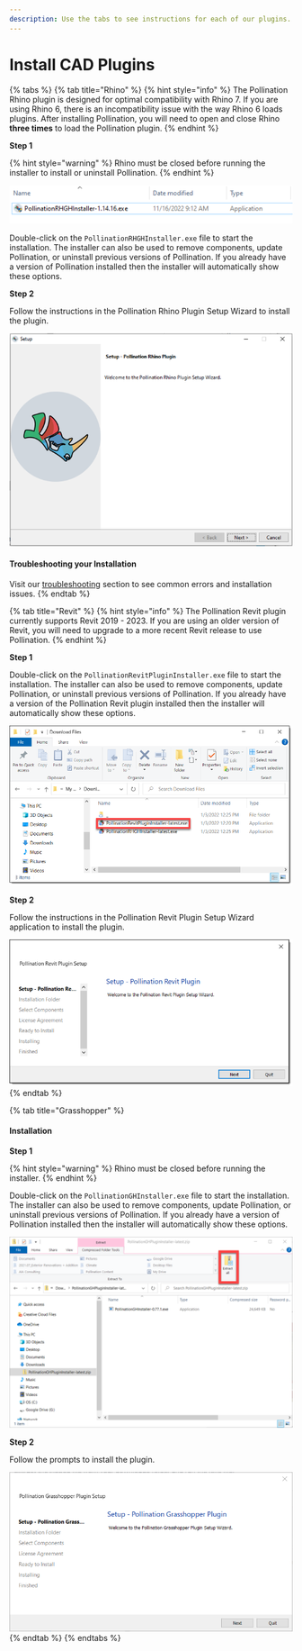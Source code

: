 ```yaml
---
description: Use the tabs to see instructions for each of our plugins.
---
```


# Install CAD Plugins

{% tabs %}
{% tab title="Rhino" %}
{% hint style="info" %}
The Pollination Rhino plugin is designed for optimal compatibility with Rhino 7. If you are using Rhino 6, there is an incompatibility issue with the way Rhino 6 loads plugins. After installing Pollination, you will need to open and close Rhino **three times** to load the Pollination plugin.
{% endhint %}

**Step 1**

{% hint style="warning" %}
Rhino must be closed before running the installer to install or uninstall Pollination.
{% endhint %}

![](<../.gitbook/assets/image (150) (1) (1) (1).png>)

Double-click on the `PollinationRHGHInstaller.exe` file to start the installation. The installer can also be used to remove components, update Pollination, or uninstall previous versions of Pollination. If you already have a version of Pollination installed then the installer will automatically show these options.



**Step 2**

Follow the instructions in the Pollination Rhino Plugin Setup Wizard to install the plugin.

![](<../.gitbook/assets/image (149) (1) (1) (1).png>)

#### Troubleshooting your Installation

Visit our [troubleshooting](troubleshooting/ "mention") section to see common errors and installation issues.
{% endtab %}

{% tab title="Revit" %}
{% hint style="info" %}
The Pollination Revit plugin currently supports Revit 2019 - 2023. If you are using an older version of Revit, you will need to upgrade to a more recent Revit release to use Pollination.
{% endhint %}

**Step 1**

Double-click on the `PollinationRevitPluginInstaller.exe` file to start the installation. The installer can also be used to remove components, update Pollination, or uninstall previous versions of Pollination. If you already have a version of the Pollination Revit plugin installed then the installer will automatically show these options.

![](<../.gitbook/assets/image (148) (1) (1).png>)

**Step 2**

Follow the instructions in the Pollination Revit Plugin Setup Wizard application to install the plugin.

![](<../.gitbook/assets/image (151) (1) (1) (1).png>)
{% endtab %}

{% tab title="Grasshopper" %}
#### Installation

**Step 1**

{% hint style="warning" %}
Rhino must be closed before running the installer.
{% endhint %}

Double-click on the `PollinationGHInstaller.exe` file to start the installation. The installer can also be used to remove components, update Pollination, or uninstall previous versions of Pollination. If you already have a version of Pollination installed then the installer will automatically show these options.

![](<../.gitbook/assets/image (40).png>)

**Step 2**

Follow the prompts to install the plugin.

![](<../.gitbook/assets/image (35).png>)
{% endtab %}
{% endtabs %}
